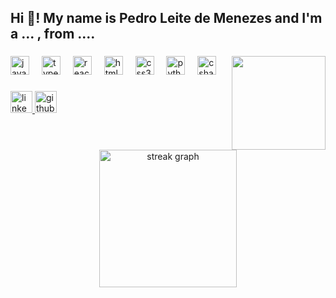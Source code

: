 <h2 align="left">Hi 👋! My name is Pedro Leite de Menezes and I'm a ... , from ....</h2>

###

###

<img align="right" height="150" src="https://scontent.fgig21-1.fna.fbcdn.net/v/t39.30808-1/420146127_3051710084965318_2174923761625499970_n.jpg?stp=dst-jpg_s160x160&_nc_cat=110&ccb=1-7&_nc_sid=0ecb9b&_nc_ohc=fMoaIN4r4zIQ7kNvgESVcFE&_nc_zt=24&_nc_ht=scontent.fgig21-1.fna&_nc_gid=AG-prKZ0xghjiM9tclYoB6o&oh=00_AYB41oBEKwFe59yWf7BH6vEAh669cNAAPVaMH3oSwWmUAg&oe=672437F8"  />

###

<div align="left">
  <img src="https://cdn.jsdelivr.net/gh/devicons/devicon/icons/javascript/javascript-original.svg" height="30" alt="javascript logo"  />
  <img width="12" />
  <img src="https://cdn.jsdelivr.net/gh/devicons/devicon/icons/typescript/typescript-original.svg" height="30" alt="typescript logo"  />
  <img width="12" />
  <img src="https://cdn.jsdelivr.net/gh/devicons/devicon/icons/react/react-original.svg" height="30" alt="react logo"  />
  <img width="12" />
  <img src="https://cdn.jsdelivr.net/gh/devicons/devicon/icons/html5/html5-original.svg" height="30" alt="html5 logo"  />
  <img width="12" />
  <img src="https://cdn.jsdelivr.net/gh/devicons/devicon/icons/css3/css3-original.svg" height="30" alt="css3 logo"  />
  <img width="12" />
  <img src="https://cdn.jsdelivr.net/gh/devicons/devicon/icons/python/python-original.svg" height="30" alt="python logo"  />
  <img width="12" />
  <img src="https://cdn.jsdelivr.net/gh/devicons/devicon/icons/csharp/csharp-original.svg" height="30" alt="csharp logo"  />
</div>

###

<div align="left">
  <a href="https://www.linkedin.com/in/pedro-leite-de-menezes-8644b1205/" target="_blank" rel="noopener noreferrer">
    <img src="https://img.shields.io/static/v1?message=LinkedIn&logo=linkedin&label=&color=0077B5&logoColor=white&labelColor=&style=for-the-badge" height="35" alt="linkedin logo" />
  </a>
  <a href="https://github.com/PedroLeiteDeMenezes" target="_blank" rel="noopener noreferrer">
    <img src="https://img.shields.io/static/v1?message=GitHub&logo=github&label=&color=181717&logoColor=white&labelColor=&style=for-the-badge" height="35" alt="github logo" />
  </a>
</div>

###

<br clear="both">

<div align="center">
  <img src="https://streak-stats.demolab.com?user=PedroLeiteDeMenezes&locale=en&mode=daily&theme=dark&hide_border=false&border_radius=5&order=3" height="220" alt="streak graph" />
</div>


###
